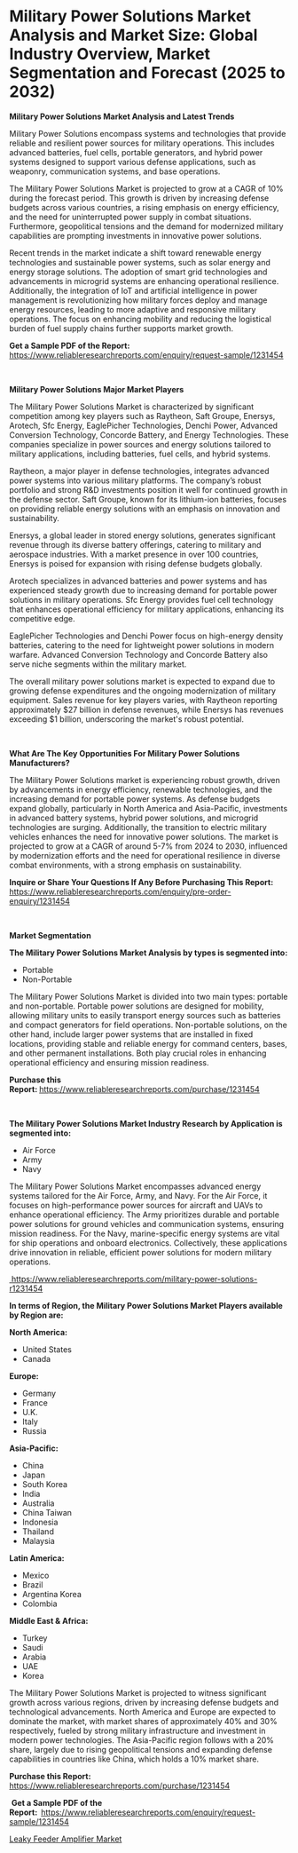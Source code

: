 <p><h1>Military Power Solutions Market Analysis and Market Size: Global Industry Overview, Market Segmentation and Forecast (2025 to 2032)</h1></p><p><strong>Military Power Solutions Market Analysis and Latest Trends</strong></p>
<p><p>Military Power Solutions encompass systems and technologies that provide reliable and resilient power sources for military operations. This includes advanced batteries, fuel cells, portable generators, and hybrid power systems designed to support various defense applications, such as weaponry, communication systems, and base operations.</p><p>The Military Power Solutions Market is projected to grow at a CAGR of 10% during the forecast period. This growth is driven by increasing defense budgets across various countries, a rising emphasis on energy efficiency, and the need for uninterrupted power supply in combat situations. Furthermore, geopolitical tensions and the demand for modernized military capabilities are prompting investments in innovative power solutions.</p><p>Recent trends in the market indicate a shift toward renewable energy technologies and sustainable power systems, such as solar energy and energy storage solutions. The adoption of smart grid technologies and advancements in microgrid systems are enhancing operational resilience. Additionally, the integration of IoT and artificial intelligence in power management is revolutionizing how military forces deploy and manage energy resources, leading to more adaptive and responsive military operations. The focus on enhancing mobility and reducing the logistical burden of fuel supply chains further supports market growth.</p></p>
<p><strong>Get a Sample PDF of the Report:&nbsp;</strong> <a href="https://www.reliableresearchreports.com/enquiry/request-sample/1231454?utm_campaign=2391&utm_medium=2&utm_source=Github&utm_content=ia&utm_term=14022025&utm_id=military-power-solutions">https://www.reliableresearchreports.com/enquiry/request-sample/1231454</a></p>
<p>&nbsp;</p>
<p><strong>Military Power Solutions Major Market Players</strong></p>
<p><p>The Military Power Solutions Market is characterized by significant competition among key players such as Raytheon, Saft Groupe, Enersys, Arotech, Sfc Energy, EaglePicher Technologies, Denchi Power, Advanced Conversion Technology, Concorde Battery, and Energy Technologies. These companies specialize in power sources and energy solutions tailored to military applications, including batteries, fuel cells, and hybrid systems.</p><p>Raytheon, a major player in defense technologies, integrates advanced power systems into various military platforms. The company’s robust portfolio and strong R&D investments position it well for continued growth in the defense sector. Saft Groupe, known for its lithium-ion batteries, focuses on providing reliable energy solutions with an emphasis on innovation and sustainability.</p><p>Enersys, a global leader in stored energy solutions, generates significant revenue through its diverse battery offerings, catering to military and aerospace industries. With a market presence in over 100 countries, Enersys is poised for expansion with rising defense budgets globally.</p><p>Arotech specializes in advanced batteries and power systems and has experienced steady growth due to increasing demand for portable power solutions in military operations. Sfc Energy provides fuel cell technology that enhances operational efficiency for military applications, enhancing its competitive edge.</p><p>EaglePicher Technologies and Denchi Power focus on high-energy density batteries, catering to the need for lightweight power solutions in modern warfare. Advanced Conversion Technology and Concorde Battery also serve niche segments within the military market.</p><p>The overall military power solutions market is expected to expand due to growing defense expenditures and the ongoing modernization of military equipment. Sales revenue for key players varies, with Raytheon reporting approximately $27 billion in defense revenues, while Enersys has revenues exceeding $1 billion, underscoring the market's robust potential.</p></p>
<p>&nbsp;</p>
<p><strong>What Are The Key Opportunities For Military Power Solutions Manufacturers?</strong></p>
<p><p>The Military Power Solutions market is experiencing robust growth, driven by advancements in energy efficiency, renewable technologies, and the increasing demand for portable power systems. As defense budgets expand globally, particularly in North America and Asia-Pacific, investments in advanced battery systems, hybrid power solutions, and microgrid technologies are surging. Additionally, the transition to electric military vehicles enhances the need for innovative power solutions. The market is projected to grow at a CAGR of around 5-7% from 2024 to 2030, influenced by modernization efforts and the need for operational resilience in diverse combat environments, with a strong emphasis on sustainability.</p></p>
<p><strong>Inquire or Share Your Questions If Any Before Purchasing This Report:</strong> <a href="https://www.reliableresearchreports.com/enquiry/pre-order-enquiry/1231454?utm_campaign=2391&utm_medium=2&utm_source=Github&utm_content=ia&utm_term=14022025&utm_id=military-power-solutions">https://www.reliableresearchreports.com/enquiry/pre-order-enquiry/1231454</a></p>
<p>&nbsp;</p>
<p><strong>Market Segmentation</strong></p>
<p><strong>The Military Power Solutions Market Analysis by types is segmented into:</strong></p>
<p><ul><li>Portable</li><li>Non-Portable</li></ul></p>
<p><p>The Military Power Solutions Market is divided into two main types: portable and non-portable. Portable power solutions are designed for mobility, allowing military units to easily transport energy sources such as batteries and compact generators for field operations. Non-portable solutions, on the other hand, include larger power systems that are installed in fixed locations, providing stable and reliable energy for command centers, bases, and other permanent installations. Both play crucial roles in enhancing operational efficiency and ensuring mission readiness.</p></p>
<p><strong>Purchase this Report:&nbsp;</strong><a href="https://www.reliableresearchreports.com/purchase/1231454?utm_campaign=2391&utm_medium=2&utm_source=Github&utm_content=ia&utm_term=14022025&utm_id=military-power-solutions">https://www.reliableresearchreports.com/purchase/1231454</a></p>
<p>&nbsp;</p>
<p><strong>The Military Power Solutions Market Industry Research by Application is segmented into:</strong></p>
<p><ul><li>Air Force</li><li>Army</li><li>Navy</li></ul></p>
<p><p>The Military Power Solutions Market encompasses advanced energy systems tailored for the Air Force, Army, and Navy. For the Air Force, it focuses on high-performance power sources for aircraft and UAVs to enhance operational efficiency. The Army prioritizes durable and portable power solutions for ground vehicles and communication systems, ensuring mission readiness. For the Navy, marine-specific energy systems are vital for ship operations and onboard electronics. Collectively, these applications drive innovation in reliable, efficient power solutions for modern military operations.</p></p>
<p><a href="https://www.reliableresearchreports.com/military-power-solutions-r1231454?utm_campaign=2391&utm_medium=2&utm_source=Github&utm_content=ia&utm_term=14022025&utm_id=military-power-solutions">&nbsp;https://www.reliableresearchreports.com/military-power-solutions-r1231454</a></p>
<p><strong>In terms of Region, the Military Power Solutions Market Players available by Region are:</strong></p>
<p>
    <p> <strong> North America: </strong>
        <ul>
            <li>United States</li>
            <li>Canada</li>
        </ul>
        </p> 
    <p> <strong> Europe: </strong>
        <ul>
            <li>Germany</li>
            <li>France</li>
            <li>U.K.</li>
            <li>Italy</li>
            <li>Russia</li>
        </ul>
        </p> 
    <p> <strong> Asia-Pacific: </strong>
        <ul>
            <li>China</li>
            <li>Japan</li>
            <li>South Korea</li>
            <li>India</li>
            <li>Australia</li>
            <li>China Taiwan</li>
            <li>Indonesia</li>
            <li>Thailand</li>
            <li>Malaysia</li>
        </ul>
        </p> 
    <p> <strong> Latin America: </strong>
        <ul>
            <li>Mexico</li>
            <li>Brazil</li>
            <li>Argentina Korea</li>
            <li>Colombia</li>
        </ul>
        </p> 
    <p> <strong> Middle East & Africa: </strong>
        <ul>
            <li>Turkey</li>
            <li>Saudi</li>
            <li>Arabia</li>
            <li>UAE</li>
            <li>Korea</li>
        </ul>
    </p>
    </p>
<p><p>The Military Power Solutions Market is projected to witness significant growth across various regions, driven by increasing defense budgets and technological advancements. North America and Europe are expected to dominate the market, with market shares of approximately 40% and 30% respectively, fueled by strong military infrastructure and investment in modern power technologies. The Asia-Pacific region follows with a 20% share, largely due to rising geopolitical tensions and expanding defense capabilities in countries like China, which holds a 10% market share.</p></p>
<p><strong>Purchase this Report: </strong><a href="https://www.reliableresearchreports.com/purchase/1231454?utm_campaign=2391&utm_medium=2&utm_source=Github&utm_content=ia&utm_term=14022025&utm_id=military-power-solutions">https://www.reliableresearchreports.com/purchase/1231454</a></p>
<p>&nbsp;<strong>Get a Sample PDF of the Report:&nbsp;&nbsp;</strong><a href="https://www.reliableresearchreports.com/enquiry/request-sample/1231454?utm_campaign=2391&utm_medium=2&utm_source=Github&utm_content=ia&utm_term=14022025&utm_id=military-power-solutions">https://www.reliableresearchreports.com/enquiry/request-sample/1231454</a></p>
<p><strong></strong></p>
<p><p><a href="https://github.com/birnbaumbulah0/Market-Research-Report-List-1/blob/main/leaky-feeder-amplifier-market.md?utm_campaign=2391&utm_medium=2&utm_source=Github&utm_content=ia&utm_term=14022025&utm_id=military-power-solutions">Leaky Feeder Amplifier Market</a></p></p>